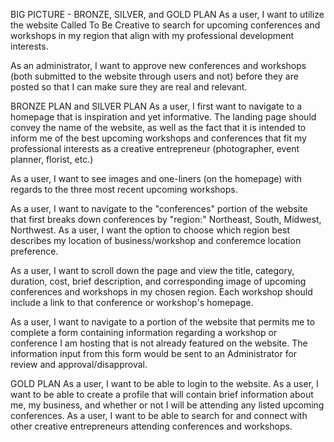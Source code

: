 BIG PICTURE - BRONZE, SILVER, and GOLD PLAN
As a user, I want to utilize the website Called To Be Creative to search for upcoming conferences and workshops in my region that align with my professional development interests.

As an administrator, I want to approve new conferences and workshops (both submitted to the website through users and not) before they are posted so that I can make sure they are real and relevant.

BRONZE PLAN and SILVER PLAN
As a user, I first want to navigate to a homepage that is inspiration and yet informative. The landing page should convey the name of the website, as well as the fact that it is intended to inform me of the best upcoming workshops and conferences that fit my professional interests as a creative entrepreneur (photographer, event planner, florist, etc.)

As a user, I want to see images and one-liners (on the homepage) with regards to the three most recent upcoming workshops.

As a user, I want to navigate to the "conferences" portion of the website that first breaks down conferences by "region:" Northeast, South, Midwest, Northwest.
  As a user, I want the option to choose which region best describes my location of business/workshop and conferemce location preference.

As a user, I want to scroll down the page and view the title, category, duration, cost, brief description, and corresponding image of upcoming conferences and workshops in my chosen region.
  Each workshop should include a link to that conference or workshop's homepage.

As a user, I  want to navigate to a portion of the website that permits me to complete a form containing information regarding a workshop or conference I am hosting that is not already featured on the website.
  The information input from this form would be sent to an Administrator for review and approval/disapproval.

GOLD PLAN
As a user, I want to be able to login to the website.
  As a user, I want to be able to create a profile that will contain brief information about me, my business, and whether or not I will be attending any listed upcoming conferences.
    As a user, I want to be able to search for and connect with other creative entrepreneurs attending conferences and workshops.
